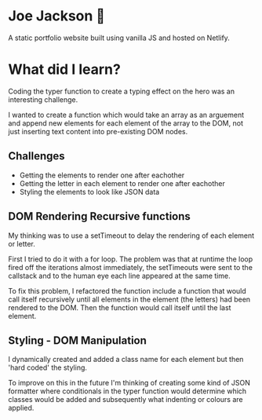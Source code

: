 # Joe Jackson :sunrise: 
A static portfolio website built using vanilla JS and hosted on Netlify.

# What did I learn?
Coding the typer function to create a typing effect on the hero was an interesting challenge.

I wanted to create a function which would take an array as an arguement and append new elements for each element of the array to the DOM, not just inserting text content into pre-existing DOM nodes.

## Challenges
- Getting the elements to render one after eachother
- Getting the letter in each element to render one after eachother
- Styling the elements to look like JSON data

## DOM Rendering Recursive functions
My thinking was to use a setTimeout to delay the rendering of each element or letter. 

First I tried to do it with a for loop. The problem was that at runtime the loop fired off the iterations almost immediately, the setTimeouts were sent to the callstack and to the human eye each line appeared at the same time.

To fix this problem, I refactored the function include a function that would call itself recursively until all elements in the element (the letters) had been rendered to the DOM. Then the function would call itself until the last element.

## Styling - DOM Manipulation
I dynamically created and added a class name for each element but then 'hard coded' the styling.

To improve on this in the future I'm thinking of creating some kind of JSON formatter where conditionals in the typer function would determine which classes would be added and subsequently what indenting or colours are applied.
